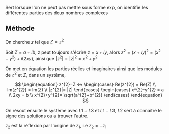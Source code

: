 Sert lorsque l'on ne peut pas mettre sous forme exp, on identifie les différentes parties des deux nombres complexes

## Méthode
On cherche $z$ tel que $Z=z^{2}$

Soit $Z=a+ib$, $z$ peut toujours s'écrire $z=x+iy$,
alors $z^{2}=(x+iy)^{2}=(x^{2}-y^{2})+i(2xy)$,
ainsi que $|z^{2}|=|z|^{2}=x^{2}+y^{2}$

On met en équation les parties réelles et imaginaires ainsi que les modules de $z^{2}$ et $Z$, dans un système,

$$
\begin{equation}
z^{2}=Z <=>
\begin{cases}
Re(z^{2}) = Re(Z) \\
Im(z^{2}) = Im(Z) \\
|z^{2}|= |Z|
\end{cases}
\begin{cases}
x^{2}-y^{2} = a \\
2xy = b \\
x^{2}+y^{2}= \sqrt{a^{2}+b^{2}}
\end{cases}
\end{equation}
$$

On résout ensuite le système avec $L1 + L3$ et $L1 - L3$, $L2$ sert à connaitre le signe des solutions ou a trouver l'autre.

$z_{2}$ est la réflexion par l'origine de $z_{1}$, i.e $z_{2}=-z_{1}$





